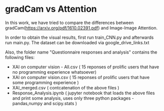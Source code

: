 # gradCam vs Attention

In this work, we have tried to compare the differences between gradCam(https://arxiv.org/pdf/1610.02391.pdf) and Image-Image Attention.

In order to obtain the visual results, first run train_CNN.py and afterwards run main.py.
The dataset can be downloaded via google_drive_links.txt

Also, the folder name "Questionnaire responses and analysis" contains the following files:
- XAI on computer vision - All.csv  ( 15 reponses of prolific users that have no programming experience whatsoever)
- XAI on computer vision.csv ( 15 reponses of prolific users that have some programming experience )
- XAI_merged.csv ( contcatenation of the above files )
- Response_Analysis.ipynb ( jupyter notebook that loads the above files and print some analysis, uses only three python packages - pandas,numpy and scipy.stats )
